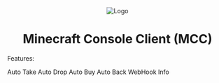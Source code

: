 <div align="center">

<img src="https://i.pics.rs/LLDhE.png" alt="Logo"/>

# Minecraft Console Client (MCC)

</div>



Features:

Auto Take
Auto Drop
Auto Buy
Auto Back
WebHook Info


